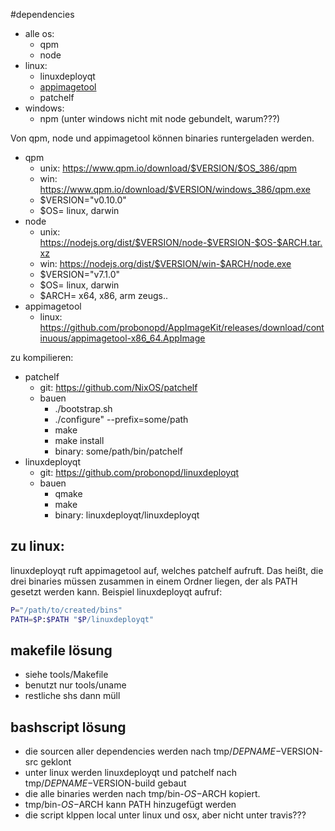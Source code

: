 #dependencies

- alle os:
  - qpm
  - node
- linux:
  - linuxdeployqt
  - [appimagetool](https://github.com/probonopd/AppImageKit)
  - patchelf
- windows:
  - npm (unter windows nicht mit node gebundelt, warum???)

Von qpm, node und appimagetool können binaries runtergeladen werden.
- qpm
  - unix: https://www.qpm.io/download/$VERSION/$OS_386/qpm
  - win: https://www.qpm.io/download/$VERSION/windows_386/qpm.exe
  - $VERSION="v0.10.0"
  - $OS= linux, darwin
- node
  - unix: https://nodejs.org/dist/$VERSION/node-$VERSION-$OS-$ARCH.tar.xz
  - win: https://nodejs.org/dist/$VERSION/win-$ARCH/node.exe
  - $VERSION="v7.1.0"
  - $OS= linux, darwin
  - $ARCH= x64, x86, arm zeugs..
- appimagetool
  - linux: https://github.com/probonopd/AppImageKit/releases/download/continuous/appimagetool-x86_64.AppImage

zu kompilieren:
  - patchelf
    - git: https://github.com/NixOS/patchelf
    - bauen
      - ./bootstrap.sh
      - ./configure" --prefix=some/path
      - make
      - make install
      - binary: some/path/bin/patchelf
  - linuxdeployqt
    - git: https://github.com/probonopd/linuxdeployqt
    - bauen
      - qmake
      - make
      - binary: linuxdeployqt/linuxdeployqt

## zu linux:
linuxdeployqt ruft appimagetool auf, welches patchelf aufruft. Das heißt, die drei binaries müssen zusammen in einem Ordner liegen, der als PATH gesetzt werden kann. Beispiel linuxdeployqt aufruf:
```bash
P="/path/to/created/bins"
PATH=$P:$PATH "$P/linuxdeployqt"
```

## makefile lösung
  - siehe tools/Makefile
  - benutzt nur tools/uname
  - restliche shs dann müll
## bashscript lösung
  - die sourcen aller dependencies werden nach tmp/$DEPNAME-$VERSION-src geklont
  - unter linux werden linuxdeployqt und patchelf nach
  tmp/$DEPNAME-$VERSION-build gebaut
  - die alle binaries werden nach tmp/bin-$OS-$ARCH kopiert.
  - tmp/bin-$OS-$ARCH kann PATH hinzugefügt werden
  - die script klppen local unter linux und osx, aber nicht unter travis???
